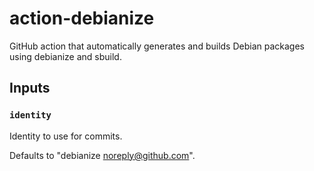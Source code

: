# action-debianize

GitHub action that automatically generates and builds Debian packages
using debianize and sbuild.

## Inputs

### `identity`

Identity to use for commits.

Defaults to "debianize <noreply@github.com>".
